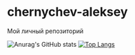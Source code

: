 # chernychev-aleksey
Мой личный репозиторий

![Anurag's GitHub stats](https://github-readme-stats.vercel.app/api?username=chernyshev-aleksey&show_icons=true&theme=tokyonight)
[![Top Langs](https://github-readme-stats.vercel.app/api/top-langs/?username=chernyshev-aleksey&theme=tokyonight&layout=compact)](https://github.com/anuraghazra/github-readme-stats)

